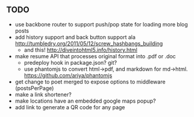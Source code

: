 TODO
----

* use backbone router to support push/pop state for loading more blog posts
* add history support and back button support ala http://tumbledry.org/2011/05/12/screw_hashbangs_building
  * and this! http://diveintohtml5.info/history.html
* make resume API that processes original format into .pdf or .doc
  * predeploy hook in package.json? git?
  * use phantomjs to convert html->pdf, and markdown for md->html. https://github.com/ariya/phantomjs
* get change to poet merged to expose options to middleware (postsPerPage)
* make a link shortener?
* make locations have an embedded google maps popup?
* add link to generate a QR code for any page
